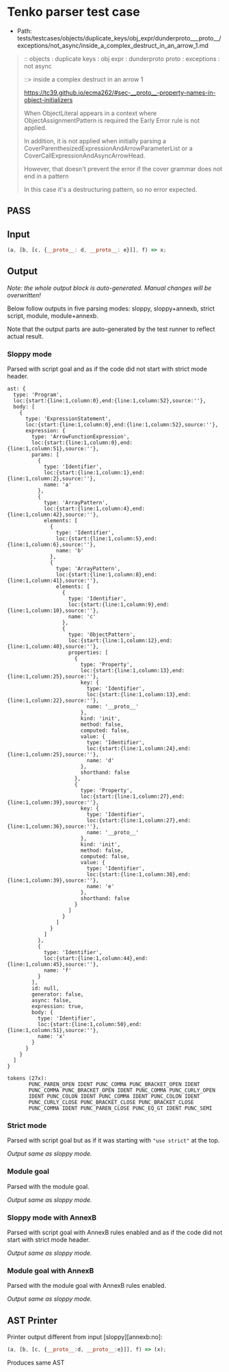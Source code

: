 # Tenko parser test case

- Path: tests/testcases/objects/duplicate_keys/obj_expr/dunderproto___proto__/exceptions/not_async/inside_a_complex_destruct_in_an_arrow_1.md

> :: objects : duplicate keys : obj expr : dunderproto proto : exceptions : not async
>
> ::> inside a complex destruct in an arrow 1
>
> https://tc39.github.io/ecma262/#sec-__proto__-property-names-in-object-initializers
>
> When ObjectLiteral appears in a context where ObjectAssignmentPattern is required the Early Error rule is not applied.
>
> In addition, it is not applied when initially parsing a CoverParenthesizedExpressionAndArrowParameterList or a CoverCallExpressionAndAsyncArrowHead.
>
> However, that doesn't prevent the error if the cover grammar does not end in a pattern
>
> In this case it's a destructuring pattern, so no error expected.

## PASS

## Input

`````js
(a, [b, [c, {__proto__: d, __proto__: e}]], f) => x;
`````

## Output

_Note: the whole output block is auto-generated. Manual changes will be overwritten!_

Below follow outputs in five parsing modes: sloppy, sloppy+annexb, strict script, module, module+annexb.

Note that the output parts are auto-generated by the test runner to reflect actual result.

### Sloppy mode

Parsed with script goal and as if the code did not start with strict mode header.

`````
ast: {
  type: 'Program',
  loc:{start:{line:1,column:0},end:{line:1,column:52},source:''},
  body: [
    {
      type: 'ExpressionStatement',
      loc:{start:{line:1,column:0},end:{line:1,column:52},source:''},
      expression: {
        type: 'ArrowFunctionExpression',
        loc:{start:{line:1,column:0},end:{line:1,column:51},source:''},
        params: [
          {
            type: 'Identifier',
            loc:{start:{line:1,column:1},end:{line:1,column:2},source:''},
            name: 'a'
          },
          {
            type: 'ArrayPattern',
            loc:{start:{line:1,column:4},end:{line:1,column:42},source:''},
            elements: [
              {
                type: 'Identifier',
                loc:{start:{line:1,column:5},end:{line:1,column:6},source:''},
                name: 'b'
              },
              {
                type: 'ArrayPattern',
                loc:{start:{line:1,column:8},end:{line:1,column:41},source:''},
                elements: [
                  {
                    type: 'Identifier',
                    loc:{start:{line:1,column:9},end:{line:1,column:10},source:''},
                    name: 'c'
                  },
                  {
                    type: 'ObjectPattern',
                    loc:{start:{line:1,column:12},end:{line:1,column:40},source:''},
                    properties: [
                      {
                        type: 'Property',
                        loc:{start:{line:1,column:13},end:{line:1,column:25},source:''},
                        key: {
                          type: 'Identifier',
                          loc:{start:{line:1,column:13},end:{line:1,column:22},source:''},
                          name: '__proto__'
                        },
                        kind: 'init',
                        method: false,
                        computed: false,
                        value: {
                          type: 'Identifier',
                          loc:{start:{line:1,column:24},end:{line:1,column:25},source:''},
                          name: 'd'
                        },
                        shorthand: false
                      },
                      {
                        type: 'Property',
                        loc:{start:{line:1,column:27},end:{line:1,column:39},source:''},
                        key: {
                          type: 'Identifier',
                          loc:{start:{line:1,column:27},end:{line:1,column:36},source:''},
                          name: '__proto__'
                        },
                        kind: 'init',
                        method: false,
                        computed: false,
                        value: {
                          type: 'Identifier',
                          loc:{start:{line:1,column:38},end:{line:1,column:39},source:''},
                          name: 'e'
                        },
                        shorthand: false
                      }
                    ]
                  }
                ]
              }
            ]
          },
          {
            type: 'Identifier',
            loc:{start:{line:1,column:44},end:{line:1,column:45},source:''},
            name: 'f'
          }
        ],
        id: null,
        generator: false,
        async: false,
        expression: true,
        body: {
          type: 'Identifier',
          loc:{start:{line:1,column:50},end:{line:1,column:51},source:''},
          name: 'x'
        }
      }
    }
  ]
}

tokens (27x):
       PUNC_PAREN_OPEN IDENT PUNC_COMMA PUNC_BRACKET_OPEN IDENT
       PUNC_COMMA PUNC_BRACKET_OPEN IDENT PUNC_COMMA PUNC_CURLY_OPEN
       IDENT PUNC_COLON IDENT PUNC_COMMA IDENT PUNC_COLON IDENT
       PUNC_CURLY_CLOSE PUNC_BRACKET_CLOSE PUNC_BRACKET_CLOSE
       PUNC_COMMA IDENT PUNC_PAREN_CLOSE PUNC_EQ_GT IDENT PUNC_SEMI
`````

### Strict mode

Parsed with script goal but as if it was starting with `"use strict"` at the top.

_Output same as sloppy mode._

### Module goal

Parsed with the module goal.

_Output same as sloppy mode._

### Sloppy mode with AnnexB

Parsed with script goal with AnnexB rules enabled and as if the code did not start with strict mode header.

_Output same as sloppy mode._

### Module goal with AnnexB

Parsed with the module goal with AnnexB rules enabled.

_Output same as sloppy mode._

## AST Printer

Printer output different from input [sloppy][annexb:no]:

````js
(a, [b, [c, {__proto__:d, __proto__:e}]], f) => (x);
````

Produces same AST
